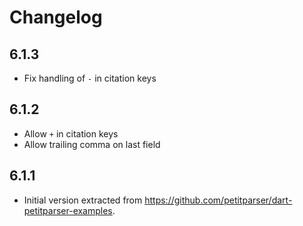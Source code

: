 # Changelog

## 6.1.3

* Fix handling of `-` in citation keys

## 6.1.2

* Allow `+` in citation keys
* Allow trailing comma on last field

## 6.1.1

* Initial version extracted from https://github.com/petitparser/dart-petitparser-examples.
